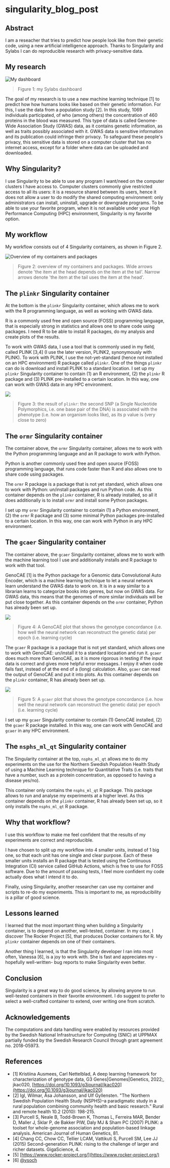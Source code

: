 # singularity_blog_post

## Abstract

I am a reseacher that tries to predict
how people look like from their genetic code,
using a new artificial intelligence approach.
Thanks to Singularity and Sylabs I can do reproducible research
with privacy-sensitive data.

## My research

![My dashboard](my_dashboard.png)

> Figure 1: my Sylabs dashboard

The goal of my research is to use a new machine learning
technique [1] to predict how how humans looks like based on
their genetic information. 
For this, I use the data from a 
population study [2]. 
In this study, 1069 individuals
participated, of who (among others) the concentration of 460 proteins
in the blood was measured. 
This type of data is called Genome-Wide Association Study (GWAS) data,
as it contains genetic information, as well as traits possibly associated
with it.
GWAS data is sensitive information and its publication 
could infringe their privacy. To safeguard these people's privacy,
this sensitive data is stored on a computer cluster that has no
internet access, except for a folder where data can be uploaded and downloaded.

## Why Singularity?

I use Singularity to be able to use any program I want/need
on the computer clusters I have access to. Computer clusters commonly
give restricted access to all its users: it is a resource shared 
between its users, hence it does not allow a user to do modify the shared
computing environment: only administrators can install, uninstall, upgrade
or downgrade programs. To be able to use your favorite program, when it
is not available under your High Performance Computing (HPC) environment,
Singularity is my favorite option.

## My workflow

My workflow consists out of 4 Singularity containers,
as shown in Figure 2.

![Overview of my containers and packages](overview.png)

> Figure 2: overview of my containers and packages.
> Wide arrows denote 'the item at the head depends on the item at the tail'.
> Narrow arrows denote 'the item at the tail uses the item at the head'.

## The `plinkr` Singularity container

At the bottom is the `plinkr` Singularity container,
which allows me to work with the R programming language,
as well as working with GWAS data.

R is a commonly used free and open source (FOSS) programming language,
that is especially strong in statistics and allows one to share
code using packages.
I need R to be able to install R packages, do my analysis and
create plots of the results.

To work with GWAS data, I use a tool that is commonly used in my field, 
called PLINK [3,4]
(I use the later version, PLINK2, synonymously with PLINK). 
To work with PLINK, I use the not-yet-standard (hence not installed
on an HPC environment) R package called `plinkr`.
One of the things `plinkr` can do is download and install PLINK to a
standard location.
I set up my `plinkr` Singularity container to contain (1) an R environment,
(2) the `plinkr` R package and (3) PLINK pre-installed to a certain location.
In this way, one can work with GWAS data in any HPC environment.

![](plinkr_result.png)

> Figure 3: the result of `plinkr`: the second SNP (a Single Nucleotide
> Polymorphics, i.e. one base pair of the DNA) is associated with the
> phenotype (i.e. how an organism looks like), as its p value 
> is (very close to zero)

## The `ormr` Singularity container

The container above, the `ormr` Singularity container,
allows me to work with the Python programming language
and an R package to work with Python.

Python is another commonly used free and open source (FOSS) programming language,
that runs code faster than R and also allows one to share
code using packages.

The `ormr` R package is a package that is not yet standard, which allows
one to work with Python: un/install packages and run Python code.
As this container depends on the `plinkr` container, R is already installed,
so all it does additionally is to install `ormr` and install some
Python packages.

I set up my `ormr` Singularity container to contain (1) a Python environment,
(2) the `ormr` R package and (3) some minimal Python packages
pre-installed to a certain location.
In this way, one can work with Python in any HPC environment.

## The `gcaer` Singularity container

The container above, the `gcaer` Singularity container,
allows me to work with the machine learning tool I use
and additionally installs and R package to work with that tool.

GenoCAE [1] is the Python package for a Genomic data Convolutional
Auto Encoder, which is a machine learning technique to let a
neural network learn understand the GWAS data to work on. 
It is in a way similar to a librarian learns to categorize books
into genres, but now on GWAS data. For GWAS data, this means that
the genomes of more similar individuals will be put close together.
As this container depends on the `ormr` container,
Python has already been set up.

![](genotype_concordance.png)

> Figure 4: A GenoCAE plot that shows the genotype concordance (i.e.
> how well the neural network can reconstruct the genetic data)
> per epoch (i.e. learning cycle)

The `gcaer` R package is a package that is not yet standard, which allows
one to work with GenoCAE: un/install it to a standard locaation
and run it. `gcaer` does much more than GenoCAE, as it is more rigorous
in testing if the input data is correct and gives more helpful error
messages. I enjoy it when code fails fast, instead of at the end of
a (long) calculation. Also, `gcaer` can read the output of GenoCAE and
put it into plots. As this container depends on the `plinkr` container,
R has already been set up.

![](genotype_concordances.png)

> Figure 5: A `gcaer` plot that shows the genotype concordance (i.e.
> how well the neural network can reconstruct the genetic data)
> per epoch (i.e. learning cycle)

I set up my `gcaer` Singularity container to contain (1) GenoCAE installed,
(2) the `gcaer` R package installed.
In this way, one can work with GenoCAE and `gcaer` in any HPC environment.

## The `nsphs_ml_qt` Singularity container

The Singularity container at the top, `nsphs_ml_qt` allows
me to do my experiments on the use for the Northern Swedish Population Health
Study of using a Machine Learning technique for Quantitative Traits (i.e. traits that have 
a number, such as a protein concentration, as opposed to having a disease yes/no).

This container only contains the `nsphs_ml_qt` R package.
This package allows to run and analyse my experiments at a higher level.
As this container depends on the `plinkr` container,
R has already been set up, so it only installs the `nsphs_ml_qt` R package.

## Why that workflow?

I use this workflow to make me feel confident that the results
of my experiments are correct and reproducible.

I have chosen to split up my workflow into 4 smaller units, 
instead of 1 big one, so that each unit has one single and clear purpose.
Each of these smaller units installs an R package that is tested
using the Continuous Integration (CI) service called GitHub Actions,
which is free to use for FOSS software. Due to the amount of passing tests,
I feel more confident my code actually does what I intend it to do.

Finally, using Singularity, another researcher can use my container
and scripts to re-do my experiments. This is important to me, as
reproducibility is a pillar of good science.

## Lessons learned

I learned that the most important thing when building a Singularity
container, is to depend on another, well-tested, container.
In my case, I discover The Rocker Project [5], that produces Docker
containers for R. My `plinkr` container depends on one of their containers.

Another thing I learned, is that the Singularity developer I ran into
most often, Vanessa [6], is a joy to work with. She is fast and
appreciates my -hopefully well-written- bug reports to make
Singularity even better.

## Conclusion

Singularity is a great way to do good science, by allowing
anyone to run well-tested containers in their favorite environment.
I do suggest to prefer to select a well-crafted container to extend,
over writing one from scratch.

## Acknowledgements

The computations and data handling were enabled by resources provided by the 
Swedish National Infrastructure for Computing (SNIC) at UPPMAX partially funded 
by the Swedish Research Council through grant agreement no. 2018-05973. 

## References

 * [1] Kristiina Ausmees, Carl Nettelblad, A deep learning framework for characterization of genotype data, G3 Genes|Genomes|Genetics, 2022;, jkac020, [https://doi.org/10.1093/g3journal/jkac020](https://doi.org/10.1093/g3journal/jkac020)
 * [2] Igl, Wilmar, Åsa Johansson, and Ulf Gyllensten. "The Northern Swedish Population Health Study (NSPHS)–a paradigmatic study in a rural population combining community health and basic research." Rural and remote health 10.2 (2010): 198-215.
 * [3] Purcell S, Neale B, Todd-Brown K, Thomas L, Ferreira MAR, Bender D, Maller J, Sklar P, de Bakker PIW, Daly MJ & Sham PC (2007) PLINK: a toolset for whole-genome association and population-based linkage analysis. American Journal of Human Genetics, 81.
 * [4] Chang CC, Chow CC, Tellier LCAM, Vattikuti S, Purcell SM, Lee JJ (2015) Second-generation PLINK: rising to the challenge of larger and richer datasets. GigaScience, 4.
 * [5] [https://www.rocker-project.org/](https://www.rocker-project.org/)
 * [6] [@vsoch](https://github.com/vsoch)
